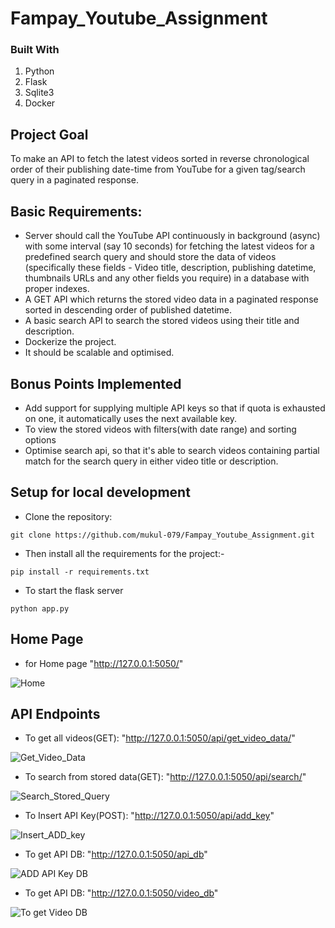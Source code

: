 
# Fampay_Youtube_Assignment


### Built With
1. Python
2. Flask
3. Sqlite3
4. Docker

## Project Goal

To make an API to fetch the latest videos sorted in reverse chronological order of their publishing date-time from YouTube for a given tag/search query in a paginated response.

## Basic Requirements:

- Server should call the YouTube API continuously in background (async) with some interval (say 10 seconds) for fetching the latest videos for a predefined search query and should store the data of videos (specifically these fields - Video title, description, publishing datetime, thumbnails URLs and any other fields you require) in a database with proper indexes.
- A GET API which returns the stored video data in a paginated response sorted in descending order of published datetime.
- A basic search API to search the stored videos using their title and description.
- Dockerize the project.
- It should be scalable and optimised.

## Bonus Points Implemented

- Add support for supplying multiple API keys so that if quota is exhausted on one, it automatically uses the next available key.
- To view the stored videos with filters(with date range) and sorting options
- Optimise search api, so that it's able to search videos containing partial match for the search query in either video title or description.


## Setup for local development
- Clone the repository:
```
git clone https://github.com/mukul-079/Fampay_Youtube_Assignment.git
```

- Then install all the requirements for the project:- 
```
pip install -r requirements.txt
```
- To start the flask server
```
python app.py
```


## Home Page
* for Home page "http://127.0.0.1:5050/"

![Home](https://drive.google.com/file/d/1uB4O4mMeOxmCumEk1hXVmlkHBkFXVKAT/view?usp=share_link)



## API Endpoints
* To get all videos(GET): "http://127.0.0.1:5050/api/get_video_data/"

![Get_Video_Data](https://drive.google.com/file/d/1-6-r2YhWIpwyqfd7QKu22VzBu9MnWiWS/view?usp=share_link)
    
    

* To search from stored data(GET): "http://127.0.0.1:5050/api/search/<topic>"

![Search_Stored_Query](https://drive.google.com/file/d/1hEuK9C2DqHS0LWeouhsTOIw3PxxKXFdN/view?usp=share_link)
    

* To Insert API Key(POST): "http://127.0.0.1:5050/api/add_key"

![Insert_ADD_key](https://drive.google.com/file/d/1141pnDV4gCGFjusK8jFDz4s9G0B_zqGU/view?usp=share_link)
    

* To get API DB: "http://127.0.0.1:5050/api_db"

![ADD API Key DB](https://drive.google.com/file/d/1n461--LoyEAw9iieHqasdiN41-iX7TX9/view?usp=share_link)

* To get API DB: "http://127.0.0.1:5050/video_db"

![To get Video DB](https://drive.google.com/file/d/1yaxMMPB06yb1M7OSFa_e7VaGutiV4xPZ/view?usp=share_link)


    






